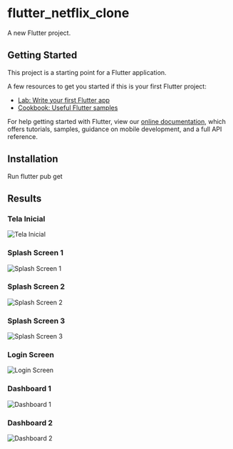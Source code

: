 # flutter_netflix_clone

A new Flutter project.

## Getting Started

This project is a starting point for a Flutter application.

A few resources to get you started if this is your first Flutter project:

- [Lab: Write your first Flutter app](https://flutter.dev/docs/get-started/codelab)
- [Cookbook: Useful Flutter samples](https://flutter.dev/docs/cookbook)

For help getting started with Flutter, view our
[online documentation](https://flutter.dev/docs), which offers tutorials,
samples, guidance on mobile development, and a full API reference.

## Installation 

Run flutter pub get


## Results
### Tela Inicial
![Tela Inicial](https://github.com/DagmarMpheio/flutter-netflix-clone/blob/main/screenshots/Screenshot_20211228-223942.jpg?raw=true)
### Splash Screen 1
![Splash Screen 1](https://github.com/DagmarMpheio/flutter-netflix-clone/blob/main/screenshots/Screenshot_20211228-223950.jpg?raw=true)
### Splash Screen 2
![Splash Screen 2](https://github.com/DagmarMpheio/flutter-netflix-clone/blob/main/screenshots/Screenshot_20211228-223955.jpg?raw=true)
### Splash Screen 3
![Splash Screen 3](https://github.com/DagmarMpheio/flutter-netflix-clone/blob/main/screenshots/Screenshot_20211228-223959.jpg?raw=true)
### Login Screen
![Login Screen](https://github.com/DagmarMpheio/flutter-netflix-clone/blob/main/screenshots/Screenshot_20211228-224025.jpg?raw=true)
### Dashboard 1
![Dashboard 1](https://github.com/DagmarMpheio/flutter-netflix-clone/blob/main/screenshots/Screenshot_20211228-224043.jpg?raw=true)
### Dashboard 2
![Dashboard 2](https://github.com/DagmarMpheio/flutter-netflix-clone/blob/main/screenshots/Screenshot_20211228-224058.jpg?raw=true)
